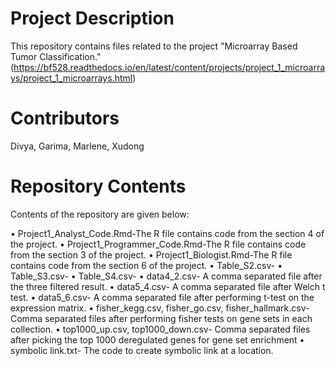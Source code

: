# Project Description

This repository contains files related to the project "Microarray Based Tumor Classification."(https://bf528.readthedocs.io/en/latest/content/projects/project_1_microarrays/project_1_microarrays.html)

# Contributors
Divya, Garima, Marlene, Xudong


# Repository Contents
Contents of the repository are given below:

•	Project1_Analyst_Code.Rmd-The R file contains code from the section 4 of the project.
•	Project1_Programmer_Code.Rmd-The R file contains code from the section 3 of the project.
•	Project1_Biologist.Rmd-The R file contains code from the section 6 of the project.
•	Table_S2.csv-
•	Table_S3.csv-
•	Table_S4.csv-
•	data4_2.csv- A comma separated file after the three filtered result.
•	data5_4.csv- A comma separated file after Welch t test.
•	data5_6.csv- A comma separated file after performing t-test on the expression matrix. 
•	fisher_kegg.csv, fisher_go.csv, fisher_hallmark.csv- Comma separated files after performing fisher tests on gene sets in each collection.
•	top1000_up.csv, top1000_down.csv- Comma separated files after picking the top 1000 deregulated genes for gene set enrichment
•	symbolic link.txt- The code to create symbolic link at a location.



